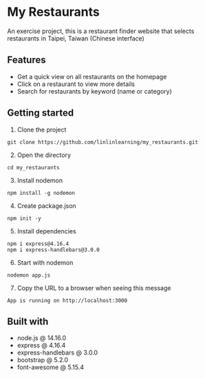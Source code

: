 # My Restaurants
An exercise project, this is a restaurant finder website that selects restaurants in Taipei, Taiwan (Chinese interface)

## Features
- Get a quick view on all restaurants on the homepage
- Click on a restaurant to view more details
- Search for restaurants by keyword (name or category)

## Getting started
1. Clone the project
```
git clone https://github.com/linlinlearning/my_restaurants.git
```
2. Open the directory
```
cd my_restaurants
```
3. Install nodemon
```
npm install -g nodemon
```
4. Create package.json
```
npm init -y
```
5. Install dependencies
```
npm i express@4.16.4
npm i express-handlebars@3.0.0
```
6. Start with nodemon
```
nodemon app.js
```
7. Copy the URL to a browser when seeing this message
```
App is running on http://localhost:3000
```
## Built with
-  node.js @ 14.16.0
-  express @ 4.16.4
-  express-handlebars @ 3.0.0
-  bootstrap @ 5.2.0
-  font-awesome @ 5.15.4